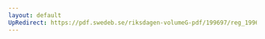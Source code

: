 ```yaml
---
layout: default
UpRedirect: https://pdf.swedeb.se/riksdagen-volumeG-pdf/199697/reg_199697/reg_199697_0289.pdf
---
```

